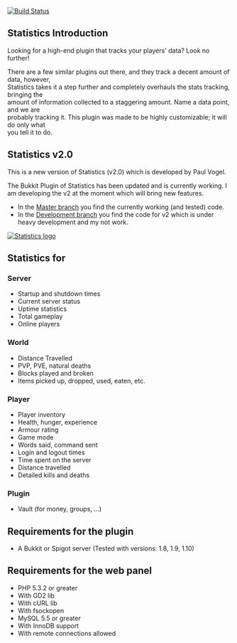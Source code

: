 [![Build Status](https://travis-ci.org/pavog/Statistics-Bukkit-Plugin.svg?branch=master)](https://travis-ci.org/pavog/Statistics-Bukkit-Plugin)

## Statistics Introduction ##

Looking for a high-end plugin that tracks your players' data? Look no further!

There are a few similar plugins out there, and they track a decent amount of data, however,  
Statistics takes it a step further and completely overhauls the stats tracking, bringing the  
amount of information collected to a staggering amount. Name a data point, and we are  
probably tracking it. This plugin was made to be highly customizable; it will do only what  
you tell it to do.

## Statistics v2.0 ##

This is a new version of Statistics (v2.0) which is developed by Paul <pavog> Vogel.

The Bukkit Plugin of Statistics has been updated and is currently working. I am developing the v2 at the moment which will bring new features.
 - In the [Master branch](https://github.com/pavog/Statistics-Bukkit-Plugin "Statistics master branch") you find the currently working (and tested) code.
 - In the [Development branch](https://github.com/pavog/Statistics-Bukkit-Plugin/tree/dev "Statistics dev branch") you find the code for v2 which is under heavy development and my not work.

[![Statistics logo](https://dev.bukkit.org/media/images/56/243/dbo-1.png)](https://dev.bukkit.org/bukkit-plugins/statistics/)

## Statistics for ##

### Server ###
 - Startup and shutdown times
 - Current server status
 - Uptime statistics
 - Total gameplay
 - Online players
 
### World ###
 - Distance Travelled
 - PVP, PVE, natural deaths
 - Blocks played and broken
 - Items picked up, dropped, used, eaten, etc.
 
### Player ###
 - Player inventory
 - Health, hunger, experience
 - Armour rating
 - Game mode
 - Words said, command sent
 - Login and logout times
 - Time spent on the server
 - Distance travelled
 - Detailed kills and deaths
 
### Plugin ### 
 - Vault (for money, groups, ...)

## Requirements for the plugin ##

 - A Bukkit or Spigot server (Tested with versions: 1.8, 1.9, 1.10)
 
## Requirements for the web panel ##

 - PHP 5.3.2 or greater
 - With GD2 lib
 - With cURL lib
 - With fsockopen
 - MySQL 5.5 or greater
 - With InnoDB support
 - With remote connections allowed